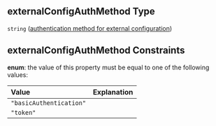 ## externalConfigAuthMethod Type

`string` ([authentication method for external configuration](btpsa-parameters-properties-authentication-method-for-external-configuration.md))

## externalConfigAuthMethod Constraints

**enum**: the value of this property must be equal to one of the following values:

| Value                   | Explanation |
| :---------------------- | :---------- |
| `"basicAuthentication"` |             |
| `"token"`               |             |
